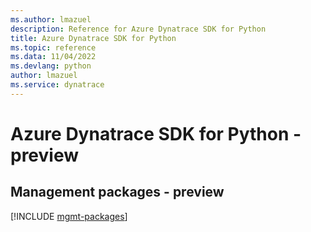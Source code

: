 ```yaml
---
ms.author: lmazuel
description: Reference for Azure Dynatrace SDK for Python
title: Azure Dynatrace SDK for Python
ms.topic: reference
ms.data: 11/04/2022
ms.devlang: python
author: lmazuel
ms.service: dynatrace
---
```

# Azure Dynatrace SDK for Python - preview

## Management packages - preview
[!INCLUDE [mgmt-packages](dynatrace-mgmt-index.md)]